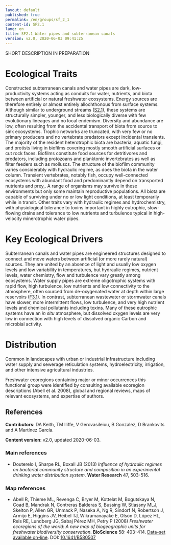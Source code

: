 ```yaml
---
layout: default
published: true
permalink: /en/groups/sf_2_1
content-id: SF2.1
lang: en
title: SF2.1 Water pipes and subterranean canals
version: v2.0, 2020-06-03 09:41:25
---
```


SHORT DESCRIPTION IN PREPARATION

# Ecological Traits
 
Constructed subterranean canals and water pipes are dark, low-productivity systems acting as conduits for water, nutrients, and biota between artificial or natural freshwater ecosystems. Energy sources are therefore entirely or almost entirely allochthonous from surface systems. Although similar to underground streams ([S2.1](/explore/groups/S2.1)), these systems are structurally simpler, younger, and less biologically diverse with few evolutionary lineages and no local endemism. Diversity and abundance are low, often resulting from the accidental transport of biota from source to sink ecosystems. Trophic networks are truncated, with very few or no primary producers and no vertebrate predators except incidental transients. The majority of the resident heterotrophic biota are bacteria, aquatic fungi, and protists living in biofilms covering mostly smooth artificial surfaces or cut rock faces. Biofilms constitute food sources for detritivores and predators, including protozoans and planktonic invertebrates as well as filter feeders such as molluscs. The structure of the biofilm community varies considerably with hydraulic regime, as does the biota in the water column. Transient vertebrates, notably fish, occupy well-connected ecosystems with abundant food and predominantly depend on transported nutrients and prey,. A range of organisms may survive in these environments but only some maintain reproductive populations. All biota are capable of surviving under no or low light conditions, at least temporarily while in transit. Other traits vary with hydraulic regimes and hydrochemistry, with physiological tolerance to toxins important in highly eutrophic, slow-flowing drains and tolerance to low nutrients and turbulence typical in high-velocity minerotrophic water pipes.
 
# Key Ecological Drivers
 
Subterranean canals and water pipes are engineered structures designed to connect and move waters between artificial (or more rarely natural) sources. They are united by an absence of light and usually low oxygen levels and low variability in temperatures, but hydraulic regimes, nutrient levels, water chemistry, flow and turbulence vary greatly among ecosystems. Water supply pipes are extreme oligotrophic systems with rapid flow, high turbulence, low nutrients and low connectivity to the atmosphere, often sourced from de-oxygenated water at depth within large reservoirs ([F3.1](/explore/groups/F3.1)). In contrast, subterranean wastewater or stormwater canals have slower, more intermittent flows, low turbulence, and very high nutrient levels and chemical pollutants including toxins. Many of these eutrophic systems have an <i>in situ</i> atmosphere, but dissolved oxygen levels are very low in connection with high levels of dissolved organic Carbon and microbial activity.
 
# Distribution
 
Common in landscapes with urban or industrial infrastructure including water supply and sewerage reticulation systems, hydroelectricity, irrigation, and other intensive agricultural industries.

Freshwater ecoregions containing major or minor occurrences this functional group were identified by consulting available ecoregion descriptions (Abell et al. 2008), global and regional reviews, maps of relevant ecosystems, and expertise of authors.

## References

**Contributors**: DA Keith, TM Iliffe, V Gerovasileiou, B Gonzalez, D Brankovits and A Martínez García.

**Content version**: v2.0, updated 2020-06-03.

### Main references
* Douterelo I, Sharpe RL, Boxall JB  (2013) *Influence of hydraulic regimes on bacterial community structure and composition in an experimental drinking water distribution system*. **Water Research** 47, 503-516.

### Map references
* Abell R, Thieme ML, Revenga C, Bryer M, Kottelat M, Bogutskaya N, Coad B, Mandrak N, Contreras Balderas S, Bussing W, Stiassny MLJ, Skelton P, Allen GR, Unmack P, Naseka A, Ng R, Sindorf N, Robertson J, Armijo E, Higgins JV, Heibel TJ, Wikramanayake E, Olson D, López HL, Reis RE, Lundberg JG, Sabaj Pérez MH, Petry P  (2008) *Freshwater ecoregions of the world: A new map of biogeographic units for freshwater biodiversity conservation*. **BioScience** 58: 403–414. [Data-set available on-line](http://www.feow.org). DOI: [10.1641/B580507](http://doi.org/10.1641/B580507)



